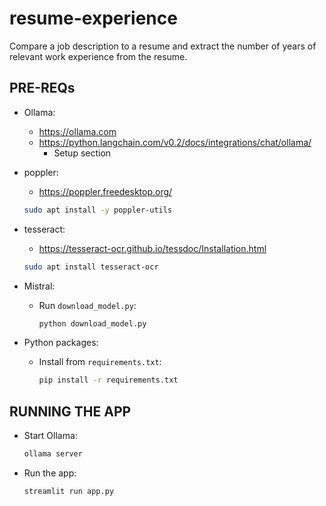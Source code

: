 # resume-experience

Compare a job description to a resume and extract the number of years of relevant work experience from the resume.

## PRE-REQs

- Ollama:

  - https://ollama.com
  - https://python.langchain.com/v0.2/docs/integrations/chat/ollama/
    - Setup section

- poppler:

  - https://poppler.freedesktop.org/

  ```bash
  sudo apt install -y poppler-utils
  ```

- tesseract:

  - https://tesseract-ocr.github.io/tessdoc/Installation.html

  ```bash
  sudo apt install tesseract-ocr
  ```

- Mistral:

  - Run `download_model.py`:

    ```bash
    python download_model.py
    ```

- Python packages:

  - Install from `requirements.txt`:

    ```bash
    pip install -r requirements.txt
    ```

## RUNNING THE APP

- Start Ollama:

  ```bash
  ollama server
  ```

- Run the app:

  ```bash
  streamlit run app.py
  ```
